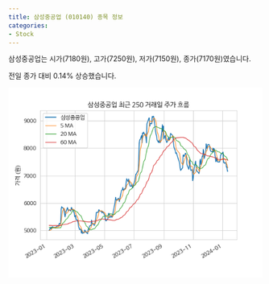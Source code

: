 ```yaml
---
title: 삼성중공업 (010140) 종목 정보
categories:
- Stock
---
```


삼성중공업는 시가(7180원), 고가(7250원), 저가(7150원), 종가(7170원)였습니다.

전일 종가 대비 0.14% 상승했습니다.

<!-- more -->

![010140](/assets/images/stock/010140.png)